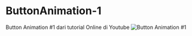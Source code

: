 # ButtonAnimation-1
Button Animation #1 dari tutorial Online di Youtube
![Button Animation #1](https://github.com/Muh-Aswar/ButtonAnimation-1/assets/63719871/cbb18cf5-d9b8-4462-9a8f-8bb3545bedd5)
